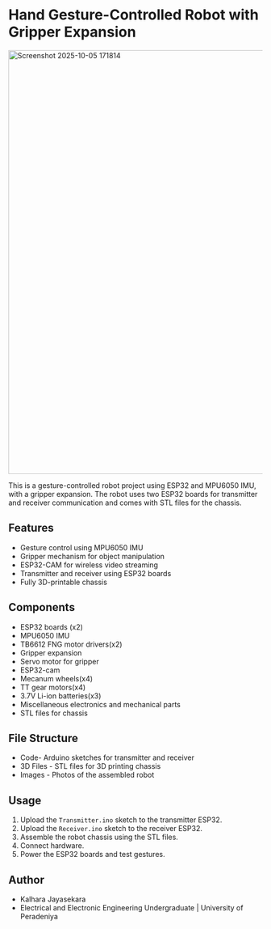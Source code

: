# Hand Gesture-Controlled Robot with Gripper Expansion
<img width="1205" height="838" alt="Screenshot 2025-10-05 171814" src="https://github.com/user-attachments/assets/db2f1da6-750c-4773-b2fa-2648402aeafa" />

This is a gesture-controlled robot project using ESP32 and MPU6050 IMU, with a gripper expansion. The robot uses two ESP32 boards for transmitter and receiver communication and comes with STL files for the chassis.

## Features
- Gesture control using MPU6050 IMU
- Gripper mechanism for object manipulation
- ESP32-CAM for wireless video streaming
- Transmitter and receiver using ESP32 boards
- Fully 3D-printable chassis

## Components
- ESP32 boards (x2)
- MPU6050 IMU
- TB6612 FNG motor drivers(x2)
- Gripper expansion
- Servo motor for gripper
- ESP32-cam
- Mecanum wheels(x4)
- TT gear motors(x4)
- 3.7V Li-ion batteries(x3)
- Miscellaneous electronics and mechanical parts
- STL files for chassis

## File Structure
- Code- Arduino sketches for transmitter and receiver
- 3D Files - STL files for 3D printing chassis
- Images - Photos of the assembled robot

## Usage
1. Upload the `Transmitter.ino` sketch to the transmitter ESP32.
2. Upload the `Receiver.ino` sketch to the receiver ESP32.
3. Assemble the robot chassis using the STL files.
4. Connect hardware.
5. Power the ESP32 boards and test gestures.

## Author
- Kalhara Jayasekara
- Electrical and Electronic Engineering Undergraduate | University of Peradeniya


